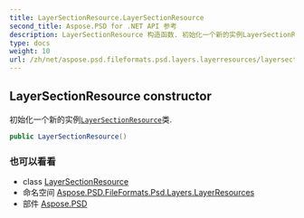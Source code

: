 ```yaml
---
title: LayerSectionResource.LayerSectionResource
second_title: Aspose.PSD for .NET API 参考
description: LayerSectionResource 构造函数. 初始化一个新的实例LayerSectionResource类.
type: docs
weight: 10
url: /zh/net/aspose.psd.fileformats.psd.layers.layerresources/layersectionresource/layersectionresource/
---
```

## LayerSectionResource constructor

初始化一个新的实例[`LayerSectionResource`](../)类.

```csharp
public LayerSectionResource()
```

### 也可以看看

* class [LayerSectionResource](../)
* 命名空间 [Aspose.PSD.FileFormats.Psd.Layers.LayerResources](../../layersectionresource/)
* 部件 [Aspose.PSD](../../../)


